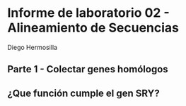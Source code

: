 # Informe de laboratorio 02 - Alineamiento de Secuencias
Diego Hermosilla

## Parte 1 - Colectar genes homólogos

¿Que función cumple el gen SRY?
  - 
